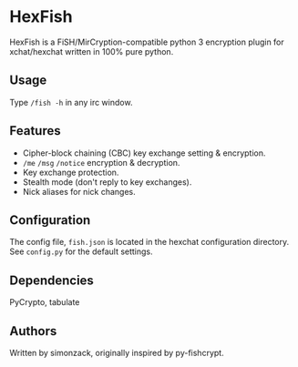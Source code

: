 # HexFish

HexFish is a FiSH/MirCryption-compatible python 3 encryption plugin for xchat/hexchat written in 100% pure python.

## Usage
Type `/fish -h` in any irc window.

## Features

- Cipher-block chaining (CBC) key exchange setting & encryption.
- `/me` `/msg` `/notice` encryption & decryption.
- Key exchange protection.
- Stealth mode (don't reply to key exchanges).
- Nick aliases for nick changes.

## Configuration
The config file, `fish.json` is located in the hexchat configuration directory. See `config.py` for the default settings.

## Dependencies
PyCrypto, tabulate

## Authors
Written by simonzack, originally inspired by py-fishcrypt.
